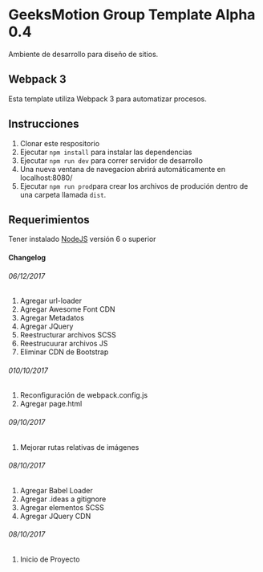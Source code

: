 # GeeksMotion Group Template Alpha 0.4
Ambiente de desarrollo para diseño de sitios.

## Webpack 3
Esta template utiliza Webpack 3 para automatizar procesos.

## Instrucciones

1. Clonar este respositorio
2. Ejecutar `npm install` para instalar las dependencias
3. Ejecutar `npm run dev` para correr servidor de desarrollo
4. Una nueva ventana de navegacion abrirá automáticamente en localhost:8080/
5. Ejecutar `npm run prod`para crear los archivos de produción dentro de una carpeta llamada `dist`.

## Requerimientos

Tener instalado [NodeJS](https://nodejs.org/es/) versión 6 o superior

#### Changelog

###### 06/12/2017
1. Agregar url-loader
2. Agregar Awesome Font CDN
3. Agregar Metadatos
4. Agregar JQuery
5. Reestructurar archivos SCSS
6. Reestrucuurar archivos JS
7. Eliminar CDN de Bootstrap


###### 010/10/2017
1. Reconfiguración de webpack.config.js
2. Agregar page.html

###### 09/10/2017
1. Mejorar rutas relativas de imágenes

###### 08/10/2017
1. Agregar Babel Loader
2. Agregar .ideas a gitignore
3. Agregar elementos SCSS
4. Agregar JQuery CDN
###### 08/10/2017
1. Inicio de Proyecto


